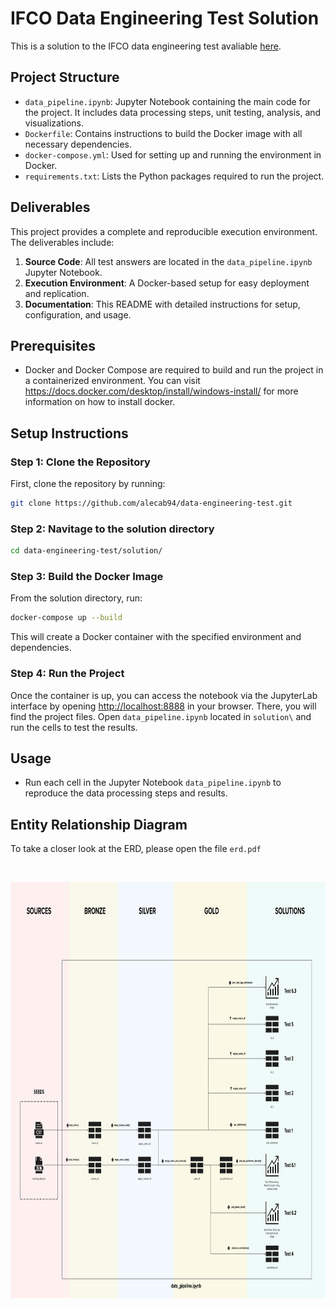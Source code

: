 # IFCO Data Engineering Test Solution

This is a solution to the IFCO data engineering test avaliable [here](https://github.com/Digital-IFCO/data-engineering-test).

## Project Structure

- `data_pipeline.ipynb`: Jupyter Notebook containing the main code for the project. It includes data processing steps, unit testing, analysis, and visualizations.
- `Dockerfile`: Contains instructions to build the Docker image with all necessary dependencies.
- `docker-compose.yml`: Used for setting up and running the environment in Docker.
- `requirements.txt`: Lists the Python packages required to run the project.

## Deliverables

This project provides a complete and reproducible execution environment. The deliverables include:

1. **Source Code**: All test answers are located in the `data_pipeline.ipynb` Jupyter Notebook.
2. **Execution Environment**: A Docker-based setup for easy deployment and replication.
3. **Documentation**: This README with detailed instructions for setup, configuration, and usage.

## Prerequisites

- Docker and Docker Compose are required to build and run the project in a containerized environment. You can visit https://docs.docker.com/desktop/install/windows-install/ for more information on how to install docker.

## Setup Instructions

### Step 1: Clone the Repository

First, clone the repository by running:

```bash
git clone https://github.com/alecab94/data-engineering-test.git
```

### Step 2: Navitage to the solution directory

```bash
cd data-engineering-test/solution/
```

### Step 3: Build the Docker Image

From the solution directory, run:

```bash
docker-compose up --build
```

This will create a Docker container with the specified environment and dependencies.

### Step 4: Run the Project

Once the container is up, you can access the notebook via the JupyterLab interface by opening [http://localhost:8888](http://localhost:8888) in your browser.
There, you will find the project files. Open `data_pipeline.ipynb` located in `solution\` and run the cells to test the results.

## Usage

- Run each cell in the Jupyter Notebook `data_pipeline.ipynb` to reproduce the data processing steps and results.

## Entity Relationship Diagram

To take a closer look at the ERD, please open the file `erd.pdf`

<br />

<p align="center">
  <img src="erd.png" alt="data_pipeline_erd" width="896" height="666">
</p>

<br />
